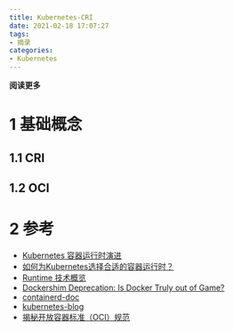 ```yaml
---
title: Kubernetes-CRI
date: 2021-02-18 17:07:27
tags: 
- 摘录
categories: 
- Kubernetes
---
```


__阅读更多__

<!--more-->

# 1 基础概念

## 1.1 CRI

## 1.2 OCI

# 2 参考

* [Kubernetes 容器运行时演进](https://zhuanlan.zhihu.com/p/73728920)
* [如何为Kubernetes选择合适的容器运行时？](https://www.zhihu.com/question/324124344)
* [Runtime 技术概览](http://k8s.cn/index.php/2018/05/21/799/)
* [Dockershim Deprecation: Is Docker Truly out of Game?](https://kubesphere.io/blogs/dockershim-out-of-kubernetes/)
* [containerd-doc](https://containerd.io/)
* [kubernetes-blog](https://kubernetes.io/blog/)
* [揭秘开放容器标准（OCI）规范](http://www.dockerone.com/article/2533)